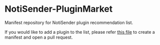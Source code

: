 # NotiSender-PluginMarket
Manifest repository for NotiSender plugin recommendation list.

 If you would like to add a plugin to the list, please refer [this file](https://github.com/choiman1559/NotiSender-PluginMarket/blob/master/PluginShowcase/MANIFEST) to create a manifest and open a pull request.